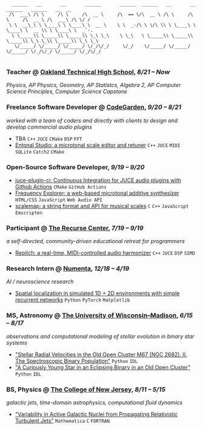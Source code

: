```
  ______   __       __       ______       ______  ______   __       __       ______   ______   __  __    
 /\  ___\ /\ \     /\ \     /\  __ \     /\  == \/\  __ \ /\ \     /\ \     /\  __ \ /\  ___\ /\ \/ /    
 \ \  __\_\ \ \____\ \ \____\ \  __ \    \ \  _-/\ \ \/\ \\ \ \____\ \ \____\ \  __ \\ \ \____\ \  _`-.  
  \ \_____\\ \_____\\ \_____\\ \_\ \_\    \ \_\   \ \_____\\ \_____\\ \_____\\ \_\ \_\\ \_____\\ \_\ \_\ 
   \/_____/ \/_____/ \/_____/ \/_/\/_/     \/_/    \/_____/ \/_____/ \/_____/ \/_/\/_/ \/_____/ \/_/\/_/ 
                                                                                                        

```

### **Teacher @ [Oakland Technical High School](https://oaklandtech.com)**, *8/21 – Now*
*Physics, AP Physics, Geometry, AP Statistcs, Algebra 2, AP Computer Science Principles, Computer Science Capstone*

### **Freelance Software Developer @ [CodeGarden](https://www.codegarden.co.uk/)**, *9/20 – 8/21*
*worked with a team of coders and directly with clients to design and develop commercial audio plugins*
- TBA `C++` `JUCE` `CMake` `DSP` `FFT`
- [Entonal Studio: a microtonal scale editor and retuner](https://entonal.studio) `C++` `JUCE` `MIDI` `SQLite` `Catch2` `CMake`

### **Open-Source Software Developer**, *9/19 – 9/20*
- [juce-plugin-ci: Continuous Integration for JUCE audio plugins with Github Actions](https://github.com/maxellp/juce-plugin-ci) `CMake` `GitHub Actions`
- [Frequency Explorer: a web-based microtonal additive synthesizer](https://maxis.cool/frex) `HTML/CSS` `JavaScript` `Web Audio API`
- [scalemap: a string format and API for musical scales](https://github.com/maxellp/scalemap) `C` `C++` `JavaScript` `Emscripten`

### **Participant** @ [The Recurse Center](https://recurse.com), *7/19 – 9/19*
*a self-directed, community-driven educational retreat for programmers*
- [Repitch: a real-time, MIDI-controlled audio harmonizer](https://github.com/maxellp/repitch) `C++` `JUCE` `DSP` `SIMD`

### **Research Intern** @ [Numenta](https://numenta.com), *12/18 – 4/19*
*AI / neuroscience research*
- [Spatial localization in simulated 1D + 2D environments with simple recurrent networks](https://github.com/numenta/htmresearch/tree/master/projects/localization_rnn) `Python` `PyTorch` `Matplotlib`

### **MS, Astronomy** @ [The University of Wisconsin–Madison](https://astro.wisc.edu), *6/15 – 8/17*
*observations and computational modeling of stellar evolution in binary star systems*
- ["Stellar Radial Velocities in the Old Open Cluster M67 (NGC 2682). II. The Spectroscopic Binary Population"](https://doi.org/10.3847/1538-3881/abdd23) `Python` `IDL`
- ["A Curiously Young Star in an Eclipsing Binary in an Old Open Cluster"](https://doi.org/10.3847/1538-3881/aab0ff) `Python` `IDL`

### **BS, Physics** @ [The College of New Jersey](https://physics.tcnj.edu), *8/11 – 5/15*
*galactic jets, time-domain astrophysics, computational fluid dynamics*
- ["Variability in Active Galactic Nuclei from Propagating Relativistic Turbulent Jets"](https://doi.org/10.3847/0004-637X/820/1/12) `Mathematica` `C` `FORTRAN`
